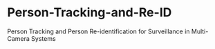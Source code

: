 # Person-Tracking-and-Re-ID
Person Tracking and Person Re-identification for Surveillance in Multi-Camera Systems
